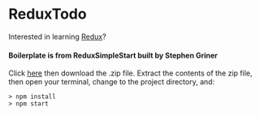 # ReduxTodo

Interested in learning [Redux](https://egghead.io/lessons/javascript-redux-react-todo-list-example-adding-a-todo)?

#### Boilerplate is from ReduxSimpleStart built by Stephen Griner

Click [here](https://github.com/StephenGrider/ReactStarter/releases) then download the .zip file.  Extract the contents of the zip file, then open your terminal, change to the project directory, and:

```
> npm install
> npm start
```
